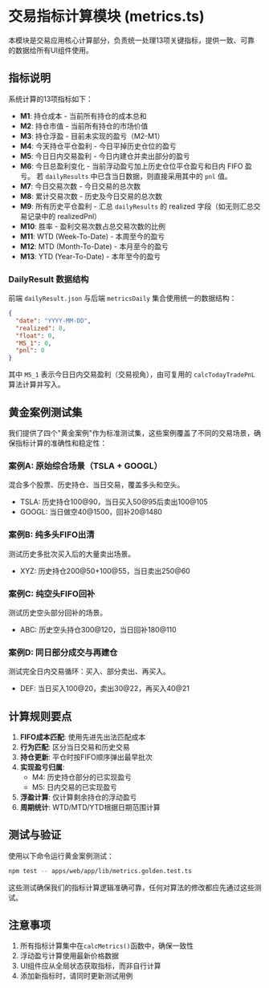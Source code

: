 # 交易指标计算模块 (metrics.ts)

本模块是交易应用核心计算部分，负责统一处理13项关键指标，提供一致、可靠的数据给所有UI组件使用。

## 指标说明

系统计算的13项指标如下：

- **M1**: 持仓成本 - 当前所有持仓的成本总和
- **M2**: 持仓市值 - 当前所有持仓的市场价值
- **M3**: 持仓浮盈 - 目前未实现的盈亏（M2-M1）
- **M4**: 今天持仓平仓盈利 - 今日平掉历史仓位的盈亏
- **M5**: 今日日内交易盈利 - 今日内建仓并卖出部分的盈亏
- **M6**: 今日总盈利变化 - 当前浮动盈亏加上历史仓位平仓盈亏和日内 FIFO 盈亏。
  若 `dailyResults` 中已含当日数据，则直接采用其中的 `pnl` 值。
- **M7**: 今日交易次数 - 今日交易的总次数
- **M8**: 累计交易次数 - 历史及今日交易的总次数
- **M9**: 所有历史平仓盈利 - 汇总 `dailyResults` 的 realized 字段（如无则汇总交易记录中的 realizedPnl）
- **M10**: 胜率 - 盈利交易次数占总交易次数的比例
- **M11**: WTD (Week-To-Date) - 本周至今的盈亏
- **M12**: MTD (Month-To-Date) - 本月至今的盈亏
- **M13**: YTD (Year-To-Date) - 本年至今的盈亏

### DailyResult 数据结构

前端 `dailyResult.json` 与后端 `metricsDaily` 集合使用统一的数据结构：

```json
{
  "date": "YYYY-MM-DD",
  "realized": 0,
  "float": 0,
  "M5_1": 0,
  "pnl": 0
}
```

其中 `M5_1` 表示今日日内交易盈利（交易视角），由可复用的 `calcTodayTradePnL` 算法计算并写入。

## 黄金案例测试集

我们提供了四个"黄金案例"作为标准测试集，这些案例覆盖了不同的交易场景，确保指标计算的准确性和稳定性：

### 案例A: 原始综合场景（TSLA + GOOGL）

混合多个股票、历史持仓、当日交易，覆盖多头和空头。

- TSLA: 历史持仓100@90，当日买入50@95后卖出100@105
- GOOGL: 当日做空40@1500，回补20@1480

### 案例B: 纯多头FIFO出清

测试历史多批次买入后的大量卖出场景。

- XYZ: 历史持仓200@50+100@55，当日卖出250@60

### 案例C: 纯空头FIFO回补

测试历史空头部分回补的场景。

- ABC: 历史空头持仓300@120，当日回补180@110

### 案例D: 同日部分成交与再建仓

测试完全日内交易循环：买入、部分卖出、再买入。

- DEF: 当日买入100@20，卖出30@22，再买入40@21

## 计算规则要点

1. **FIFO成本匹配**: 使用先进先出法匹配成本
2. **行为匹配**: 区分当日交易和历史交易
3. **持仓更新**: 平仓时按FIFO顺序弹出最早批次
4. **实现盈亏归属**:
   - M4: 历史持仓部分的已实现盈亏
   - M5: 日内交易的已实现盈亏
5. **浮盈计算**: 仅计算剩余持仓的浮动盈亏
6. **周期统计**: WTD/MTD/YTD根据日期范围计算

## 测试与验证

使用以下命令运行黄金案例测试：

```bash
npm test -- apps/web/app/lib/metrics.golden.test.ts
```

这些测试确保我们的指标计算逻辑准确可靠，任何对算法的修改都应先通过这些测试。

## 注意事项

1. 所有指标计算集中在`calcMetrics()`函数中，确保一致性
2. 浮动盈亏计算使用最新价格数据
3. UI组件应从全局状态获取指标，而非自行计算
4. 添加新指标时，请同时更新测试用例
